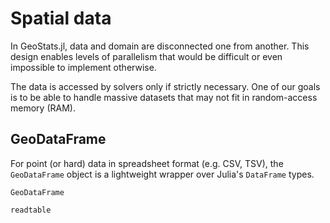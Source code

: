 # Spatial data

In GeoStats.jl, data and domain are disconnected one from another. This design enables
levels of parallelism that would be difficult or even impossible to implement otherwise.

The data is accessed by solvers only if strictly necessary. One of our goals is to be
able to handle massive datasets that may not fit in random-access memory (RAM).

## GeoDataFrame

For point (or hard) data in spreadsheet format (e.g. CSV, TSV), the `GeoDataFrame` object
is a lightweight wrapper over Julia's `DataFrame` types.

```@docs
GeoDataFrame
```

```@docs
readtable
```

